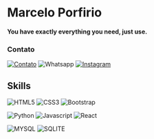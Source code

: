 
<h1>Marcelo Porfirio</h1> 
<p><strong>You have exactly everything you need, just use.</strong><p>
  
<h3>Contato</h3>

[![Contato](https://img.shields.io/badge/Gmail-D14836?style=for-the-badge&logo=gmail&logoColor=white)](mailto:marcelobrys20@gmail.com)
![Whatsapp](https://img.shields.io/badge/WhatsApp-25D366?style=for-the-badge&logo=whatsapp&logoColor=white)
[![Instagram](https://img.shields.io/badge/Instagram-E4405F?style=for-the-badge&logo=instagram&logoColor=white)](https://www.instagram.com/marcelobrys/)

<h2>Skills</h2>

![HTML5](https://img.shields.io/badge/HTML-239120?style=for-the-badge&logo=html5&logoColor=white)
![CSS3](https://img.shields.io/badge/CSS-239120?&style=for-the-badge&logo=css3&logoColor=white)
![Bootstrap](https://img.shields.io/badge/Bootstrap-563D7C?style=for-the-badge&logo=bootstrap&logoColor=white)

![Python](https://img.shields.io/badge/Python-3776AB?style=for-the-badge&logo=python&logoColor=white)
![Javascript](https://img.shields.io/badge/JavaScript-F7DF1E?style=for-the-badge&logo=javascript&logoColor=black)
![React](https://img.shields.io/badge/React-20232A?style=for-the-badge&logo=react&logoColor=61DAFB)

![MYSQL](https://img.shields.io/badge/MySQL-00000F?style=for-the-badge&logo=mysql&logoColor=white)
![SQLITE](https://img.shields.io/badge/SQLite-07405E?style=for-the-badge&logo=sqlite&logoColor=white)
